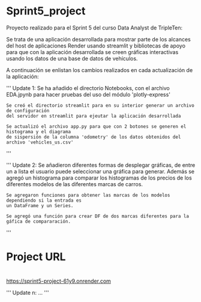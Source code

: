 # Sprint5_project

Proyecto realizado para el Sprint 5 del curso Data Analyst de TripleTen:

Se trata de una aplicación desarrollada para mostrar parte de los alcances del host de aplicaciones
Render usando streamlit y bibliotecas de apoyo para que con la aplicación desarrollada se creen
gráficas interactivas usando los datos de una base de datos de vehículos.

A continuación se enlistan los cambios realizados en cada actualización de la aplicación:

'''
Update 1:
    Se ha añadido el directorio Notebooks, con el archivo EDA.jpynb para hacer pruebas del uso del 
    módulo 'plotly-express'

    Se creó el directorio streamlit para en su interior generar un archivo de configuración
    del servidor en streamlit para ejeutar la aplicación desarrollada

    Se actualizó el archivo app.py para que con 2 botones se generen el histograma y el diagrama
    de sispersión de la columna 'odometry' de los datos obtenidos del archivo 'vehicles_us.csv'
'''

'''
Update 2:
    Se añadieron diferentes formas de desplegar gráficas, de entre un a lista el usuario puede 
    seleccionar una gráfica para generar. Además se agregó un histograma para comparar los
    histogramas de los precios de los diferentes modelos de las diferentes marcas de carros.

    Se agregaron funciones para obtener las marcas de los modelos dependiendo si la entrada es
    un DataFrame y un Series.

    Se agregó una función para crear DF de dos marcas diferentes para la gáfica de compararación.
'''

# #############
# Project URL #
# #############

https://sprint5-project-61y9.onrender.com

'''
Update n:
    ...
'''